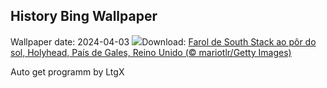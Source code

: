 ## History Bing Wallpaper
Wallpaper date: 2024-04-03
![](https://www.bing.com/th?id=OHR.SouthStackLight_PT-BR0876989984_UHD.jpg&w=1000)Download: [Farol de South Stack ao pôr do sol, Holyhead, País de Gales, Reino Unido (© mariotlr/Getty Images)](https://www.bing.com/th?id=OHR.SouthStackLight_PT-BR0876989984_UHD.jpg)

Auto get programm by LtgX
